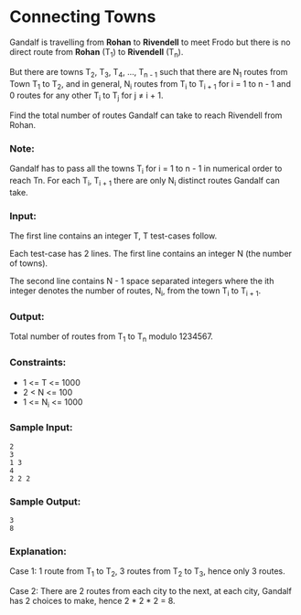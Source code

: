 Connecting Towns
================

Gandalf is travelling from **Rohan** to **Rivendell** to meet Frodo but there is no direct route from **Rohan** (T<sub>1</sub>) to **Rivendell** (T<sub>n</sub>).

But there are towns T<sub>2</sub>, T<sub>3</sub>, T<sub>4</sub>, ..., T<sub>n - 1</sub> such that there are N<sub>1</sub> routes from Town T<sub>1</sub> to T<sub>2</sub>, and in general, N<sub>i</sub> routes from T<sub>i</sub> to T<sub>i + 1</sub> for i = 1 to n - 1 and 0 routes for any other T<sub>i</sub> to T<sub>j</sub> for j ≠ i + 1.

Find the total number of routes Gandalf can take to reach Rivendell from Rohan.

### Note:

Gandalf has to pass all the towns T<sub>i</sub> for i = 1 to n - 1 in numerical order to reach Tn.
For each T<sub>i</sub>, T<sub>i + 1</sub> there are only N<sub>i</sub> distinct routes Gandalf can take.

### Input:

The first line contains an integer T, T test-cases follow. 

Each test-case has 2 lines. The first line contains an integer N (the number of towns).
 
The second line contains N - 1 space separated integers where the ith integer denotes the number of routes, N<sub>i</sub>, from the town T<sub>i</sub> to T<sub>i + 1</sub>.

### Output:

Total number of routes from T<sub>1</sub> to T<sub>n</sub> modulo 1234567.

### Constraints:

* 1 <= T <= 1000
* 2 < N <= 100
* 1 <= N<sub>i</sub> <= 1000

### Sample Input:

    2
    3
    1 3
    4
    2 2 2

### Sample Output:

    3
    8

### Explanation:

Case 1: 1 route from T<sub>1</sub> to T<sub>2</sub>, 3 routes from T<sub>2</sub> to T<sub>3</sub>, hence only 3 routes.

Case 2: There are 2 routes from each city to the next, at each city, Gandalf has 2 choices to make, hence 2 * 2 * 2 = 8.
